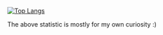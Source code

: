 [![Top Langs](https://github-readme-stats.vercel.app/api/top-langs/?username=roangelova&langs_count=10&layout=compact)](https://github.com/anuraghazra/github-readme-stats)

The above statistic is mostly for my own curiosity :)

